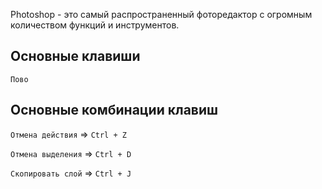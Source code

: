 Photoshop - это самый распространенный фоторедактор с огромным количеством функций и инструментов.

## Основные клавиши

`Пово`

## Основные комбинации клавиш

`Отмена действия` => `Ctrl + Z`

`Отмена выделения` => `Ctrl + D`

`Скопировать слой` => `Ctrl + J`
